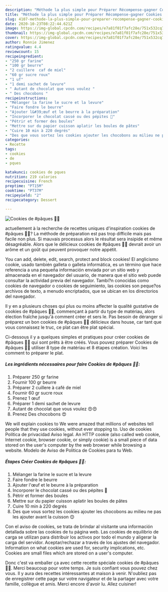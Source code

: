 ```yaml
---
description: "Méthode la plus simple pour Préparer Récompense-gagner Cookies de #pâques 🐣🐣"
title: "Méthode la plus simple pour Préparer Récompense-gagner Cookies de #pâques 🐣🐣"
slug: 4107-methode-la-plus-simple-pour-preparer-recompense-gagner-cookies-de-paques
date: 2020-10-23T08:22:44.621Z
image: https://img-global.cpcdn.com/recipes/e7a81f01f7afc28e/751x532cq70/cookies-de-paques-🐣🐣-photo-principale-de-la-recette.jpg
thumbnail: https://img-global.cpcdn.com/recipes/e7a81f01f7afc28e/751x532cq70/cookies-de-paques-🐣🐣-photo-principale-de-la-recette.jpg
cover: https://img-global.cpcdn.com/recipes/e7a81f01f7afc28e/751x532cq70/cookies-de-paques-🐣🐣-photo-principale-de-la-recette.jpg
author: Ronnie Jimenez
ratingvalue: 4.4
reviewcount: 15
recipeingredient:
- "250 gr farine"
- "100 gr beurre"
- "2 cuillere  caf de miel"
- "60 gr sucre roux"
- "1 uf"
- "1 demi sachet de levure"
- " Autant de chocolat que vous voulez "
- " Des chocobons "
recipeinstructions:
- "Mélanger la farine le sucre et la levure"
- "Faire fondre le beurre"
- "Ajouter l&#39;œuf et le beurre à la préparation"
- "Incorporer le chocolat cassé ou des pépites 🍫"
- "Pétrir et former des boules"
- "Mettre sur du papier cuisson aplatir les boules de pâtes"
- "Cuire 10 min à 220 degrés"
- "Des que vous sortez les cookies ajouter les chocobons au milieu ne pas les ajouter avant la cuisson 😊"
categories:
- Recette
tags:
- cookies
- de
- pques

katakunci: cookies de pques 
nutrition: 219 calories
recipecuisine: French
preptime: "PT15M"
cooktime: "PT37M"
recipeyield: "2"
recipecategory: Dessert

---
```



![Cookies de #pâques 🐣🐣](https://img-global.cpcdn.com/recipes/e7a81f01f7afc28e/751x532cq70/cookies-de-paques-🐣🐣-photo-principale-de-la-recette.jpg)

actuellement à la recherche de recettes uniques d'inspiration cookies de #pâques 🐣🐣? La méthode de préparation est pas trop difficile mais pas facile non plus. Si mauvais processus alors le résultat sera insipide et même désagréable. Alors que le délicieux cookies de #pâques 🐣🐣 devrait avoir un arôme et un goût qui peuvent provoquer notre appétit.

You can add, delete, edit, search, protect and block cookies! El anglicismo cookie, usado también galleta o galleta informática, es un término que hace referencia a una pequeña información enviada por un sitio web y almacenada en el navegador del usuario, de manera que el sitio web puede consultar la actividad previa del navegador. Tambi?n conocidas como cookies de navegador o cookies de seguimiento, las cookies son peque?os archivos de texto, a menudo encriptados, que se ubican en los directorios del navegador.

Il y en a plusieurs choses qui plus ou moins affecter la qualité gustative de cookies de #pâques 🐣🐣, commençant à partir du type de matériau, alors élection fraîche jusqu'à comment créer et sers le. Pas besoin de déranger si préparez un bon cookies de #pâques 🐣🐣 délicieux dans house, car tant que vous connaissez le truc, ce plat can être plat spécial.


Ci-dessous il y a quelques simples et pratiques pour créer cookies de #pâques 🐣🐣 qui sont prêts à être créés. Vous pouvez préparer Cookies de #pâques 🐣🐣 utiliser 8 type de matériau et 8 étapes création. Voici les comment to préparer le plat.

<!--inarticleads1-->

##### Les ingrédients nécessaires pour faire Cookies de #pâques 🐣🐣:

1. Préparer 250 gr farine
1. Fournir 100 gr beurre
1. Préparer 2 cuillere à café de miel
1. Fournir 60 gr sucre roux
1. Prenez 1 œuf
1. Préparer 1 demi sachet de levure
1.   Autant de chocolat que vous voulez 😍😍
1. Prenez  Des chocobons 😍


We will explain cookies to We were amazed that millions of websites tell people that they use cookies, without ever stopping to. Uso de cookies Política de privacidad Aviso legal. An HTTP cookie (also called web cookie, Internet cookie, browser cookie, or simply cookie) is a small piece of data stored on the user&#39;s computer by the web browser while browsing a website. Modelo de Aviso de Politica de Cookies para tu Web. 

<!--inarticleads2-->

##### Étapes Créer Cookies de #pâques 🐣🐣:

1. Mélanger la farine le sucre et la levure
1. Faire fondre le beurre
1. Ajouter l&#39;œuf et le beurre à la préparation
1. Incorporer le chocolat cassé ou des pépites 🍫
1. Pétrir et former des boules
1. Mettre sur du papier cuisson aplatir les boules de pâtes
1. Cuire 10 min à 220 degrés
1. Des que vous sortez les cookies ajouter les chocobons au milieu ne pas les ajouter avant la cuisson 😊


Con el aviso de cookies, se trata de brindar al visitante una información detallada sobre las cookies de tu página web. Las cookies de equilibrio de carga se utilizan para distribuir los activos por todo el mundo y aligerar la carga del servidor. Aceptar/rechazar a través de los ajustes del navegador. Information on what cookies are used for, security implications, etc. Cookies are small files which are stored on a user&#39;s computer. 


Donc c'est va emballer ça avec cette recette spéciale cookies de #pâques 🐣🐣. Merci beaucoup pour votre temps. Je suis confiant vous pouvez chez vous. Il y aura des recettes  intéressantes at maison à venir. N'oubliez pas de enregistrer cette page sur votre navigateur et de la partager avec votre famille, collègue et amis. Merci encore d'avoir lu. Allez cuisiner!
